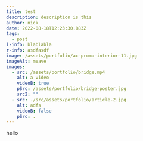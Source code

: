 ```yaml
---
title: test
description: description is this
author: nick
date: 2022-08-18T12:23:30.883Z
tags:
  - post
l-info: blablabla
r-info: asdfasdf
image: /assets/portfolio/ac-promo-interior-11.jpg
imageAlt: meave
images:
  - src: /assets/portfolio/bridge.mp4
    alt: a video
    videoB: true
    pSrc: /assets/portfolio/bridge-poster.jpg
    src2: ""
  - src: ./src/assets/portfolio/article-2.jpg
    alt: adfs
    videoB: false
    pSrc: .
---
```

hello